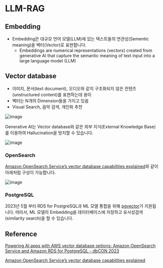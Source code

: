 # LLM-RAG


## Embedding

- Embedding은 대규모 언어 모델(LLM)에 있는 텍스트들의 연관성(Sementic meaning)을 벡터(Vector)로 표현합니다.  
  - Embeddings are numerical representations (vectors) created from generative AI that capture the semantic meaning of text input into a large language model (LLM)

 
## Vector database

- 이미지, 문서(text document), 오디오와 같지 구조화되지 않은 컨텐츠(unstructured content)를 표현하는데 용이
- 벡터는 N개의 Dimension들을 가지고 있음
- Visual Search, 음악 검색, 개인화 추천

![image](https://github.com/kyopark2014/LLM-RAG/assets/52392004/993a666d-e4e9-493c-a5b4-35ce1c90d5bf)

Generative AI는 Vector database와 같은 외부 지식(External Knowledge Base)를 이용하여 Hallucination을 방지할 수 있습니다.

![image](https://github.com/kyopark2014/LLM-RAG/assets/52392004/2328ef01-5446-49ee-a25b-3a6af1266b3a)


### OpenSearch

[Amazon OpenSearch Service’s vector database capabilities explained](https://aws.amazon.com/ko/blogs/big-data/amazon-opensearch-services-vector-database-capabilities-explained/)와 같이 아래처럼 구성이 가능합니다.

![image](https://github.com/kyopark2014/LLM-RAG/assets/52392004/5c0f1df7-0f42-4086-a641-fe92a66835cf)


### PostgreSQL

2023년 5월 부터 RDS for PostgreSQL과 ML 모델 통합을 위해 [pgvector](https://aws.amazon.com/ko/about-aws/whats-new/2023/05/amazon-rds-postgresql-pgvector-ml-model-integration/)가 지원됩니다. 따라서, ML 모델의 Embedding을 데이터베이스에 저장하고 유사성검색(similarity search)을 할 수 있습니다.  

## Reference 

[Powering AI apps with AWS vector database options: Amazon OpenSearch Service and Amazon RDS for PostgreSQL - dbCON 2023](https://broadcast.amazon.com/videos/812948)

[Amazon OpenSearch Service’s vector database capabilities explained](https://aws.amazon.com/ko/blogs/big-data/amazon-opensearch-services-vector-database-capabilities-explained/)
